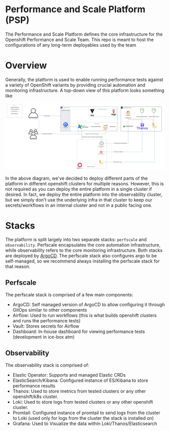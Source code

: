 # Performance and Scale Platform (PSP)

The Performance and Scale Platform defines the core infrastructure for the Openshift Performance and Scale Team. This repo is meant to host the configurations of any long-term deployables used by the team


# Overview

Generally, the platform is used to enable running performance tests against a variety of OpenShift variants by providing crucial automation and monitoring infrastructure. A top-down view of this platform looks something like


 ![image](docs/images/diagram.png)


 In the above diagram, we've decided to deploy different parts of the platform in different openshift clusters for multiple reasons. However, this is not required as you can deploy the entire platform in a single cluster if desired. In fact, we deploy the entire platform into the observability cluster, but we simply don't use the underlying infra in that cluster to keep our secrets/workflows in an internal cluster and not in a public facing one.  

# Stacks

The platform is split largely into two separate stacks: `perfscale` and `observability`. Perfscale encapsulates the core automation infrastructure, while observability refers to the core monitoring infrastructure. Both stacks are deployed by [ArgoCD](https://argo-cd.readthedocs.io/en/stable/). The perfscale stack also configures argo to be self-managed, so we recommend always installing the perfscale stack for that reason. 

## Perfscale

The perfscale stack is comprised of a few main components:

* ArgoCD: Self managed version of ArgoCD to allow configuring it through GitOps similar to other components
* Airflow: Used to run workflows (this is what builds openshift clusters and runs the performance tests)
* Vault: Stores secrets for Airflow 
* Dashboard: In-house dashboard for viewing performance tests (development in ice-box atm)


## Observability

The observability stack is comprised of: 

* Elastic Operator: Supports and managed Elastic CRDs
* ElasticSearch/Kibana: Configured instance of ES/Kibana to store performance results
* Thanos: Used to store metrics from tested clusters or any other openshift/k8s cluster.
* Loki: Used to store logs from tested clusters or any other openshift cluster.
* Promtail: Configured instance of promtail to send logs from the cluster to Loki (used only for logs from the cluster the stack is installed on)
* Grafana: Used to Visualize the data within Loki/Thanos/Elasticsearch



